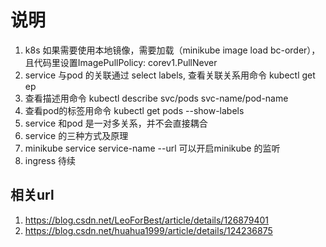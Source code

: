 # 说明
1. k8s 如果需要使用本地镜像，需要加载（minikube image load bc-order），且代码里设置ImagePullPolicy: corev1.PullNever
2. service 与pod 的关联通过 select labels, 查看关联关系用命令 kubectl get ep
3. 查看描述用命令 kubectl describe svc/pods svc-name/pod-name
4. 查看pod的标签用命令 kubectl get pods --show-labels
5. service 和pod 是一对多关系，并不会直接耦合
6. service 的三种方式及原理
7. minikube service service-name --url 可以开启minikube 的监听
8. ingress 待续


## 相关url
1. https://blog.csdn.net/LeoForBest/article/details/126879401
2. https://blog.csdn.net/huahua1999/article/details/124236875
